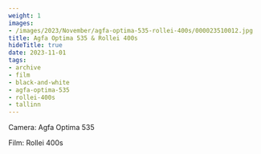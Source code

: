 ```yaml
---
weight: 1
images:
- /images/2023/November/agfa-optima-535-rollei-400s/000023510012.jpg
title: Agfa Optima 535 & Rollei 400s
hideTitle: true
date: 2023-11-01
tags:
- archive
- film
- black-and-white
- agfa-optima-535
- rollei-400s
- tallinn
---
```


Camera: Agfa Optima 535

Film: Rollei 400s

